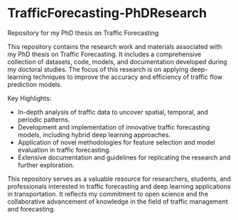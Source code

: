 # TrafficForecasting-PhDResearch
Repository for my PhD thesis on Traffic Forecasting

This repository contains the research work and materials associated with my PhD thesis on Traffic Forecasting. It includes a comprehensive collection of datasets, code, models, and documentation developed during my doctoral studies. The focus of this research is on applying deep-learning techniques to improve the accuracy and efficiency of traffic flow prediction models. 

Key Highlights:
- In-depth analysis of traffic data to uncover spatial, temporal, and periodic patterns.
- Development and implementation of innovative traffic forecasting models, including hybrid deep learning approaches.
- Application of novel methodologies for feature selection and model evaluation in traffic forecasting.
- Extensive documentation and guidelines for replicating the research and further exploration.

This repository serves as a valuable resource for researchers, students, and professionals interested in traffic forecasting and deep learning applications in transportation. It reflects my commitment to open science and the collaborative advancement of knowledge in the field of traffic management and forecasting.
